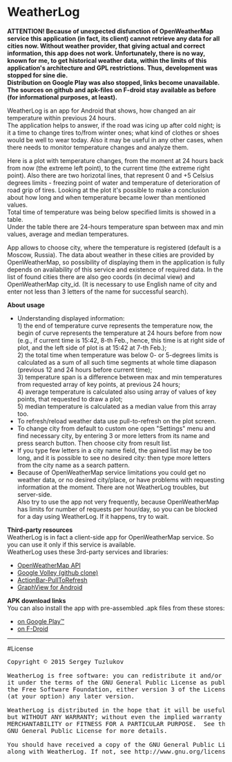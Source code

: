 # WeatherLog
<p><b>ATTENTION! Because of unexpected disfunction of OpenWeatherMap service this application (in fact, its client) cannot retrieve any data for all cities now. Without weather provider, that giving actual and correct information, this app does not work. Unfortunately, there is no way, known for me, to get historical weather data, within the limits of this application's architecture and GPL restrictions. Thus, development was stopped for sine die.<br/>Distribution on Google Play was also stopped, links become unavailable.<br/>The sources on github and apk-files on F-droid stay available as before (for informational purposes, at least).</b></p>

<p>WeatherLog is an app for Android that shows, how changed an air temperature within previous 24 hours.<br/>
The application helps to answer, if the road was icing up after cold night; is it a time 
to change tires to/from winter ones; what kind of clothes or shoes would be well to wear today. 
Also it may be useful in any other cases, when there needs to monitor temperature changes and analyze them.</p>

<p>Here is a plot with temperature changes, from the moment at 24 hours back from now (the extreme left point), 
to the current time (the extreme right point). Also there are two horizotal lines, that represent 
0 and +5 Celsius degrees limits - freezing point of water and temperature of deterioration of road grip of tires. 
Looking at the plot it's possible to make a conclusion about how long and when temperature became lower 
than mentioned values.<br/>
Total time of temperature was being below specified limits is showed in a table. <br/>
Under the table there are 24-hours temperature span between max and min values, average and median temperatures.</p>

<p>App allows to choose city, where the temperature is registered (default is a Moscow, Russia). 
The data about weather in these cities are provided by OpenWeatherMap, so possibility of displaying them 
in the application is fully depends on availability of this service and existence of required data. 
In the list of found cities there are also geo coords (in decimal view) and OpenWeatherMap city_id. 
(It is necessary to use English name of city and enter not less than 3 letters of the name for successful search).
</p>

<p><b>About usage</b><br/>
<ul>
<li>Understanding displayed information:<br/>
1) the end of temperature curve represents the temperature now, the begin of curve represents the temperature at
24 hours before from now (e.g., if current time is 15:42, 8-th Feb., hence, this time is at right side of plot, 
and the left side of plot is at 15:42 at 7-th Feb.);<br/>
2) the total time when temperature was below 0- or 5-degrees limits is calculated as a sum of all such
time segments at whole time diapason (previous 12 and 24 hours before current time);<br/>
3) temperature span is a difference between max and min temperatures from requested array of key points, 
at previous 24 hours;<br/>
4) average temperature is calculated also using array of values of key points, that requested to draw a plot;<br/>
5) median temperature is calculated as a median value from this array too.
<li>To refresh/reload weather data use pull-to-refresh on the plot screen.</li>
<li>To change city from default to custom one open "Settings" menu and find necessary city, by entering 3 or more 
letters from its name and press search button. Then choose city from result list.</li>
<li>If you type few letters in a city name field, the gained list may be too long, and it is possible to see 
no desired city: then type more letters from the city name as a search pattern.</li>
<li>Because of OpenWeatherMap service limitations you could get no weather data, or no desired city/place, 
or have problems with requesting information at the moment. There are not WeatherLog troubles, but server-side.
<br/>Also try to use the app not very frequently, because OpenWeatherMap has limits for number of requests 
per hour/day, so you can be blocked for a day using WeatherLog. If it happens, try to wait.</li>
</ul>
</p>

<p><b>Third-party resources</b><br/>
WeatherLog is in fact a client-side app for OpenWeatherMap service. So you can use it only if this service 
is available.<br/>
WeatherLog uses these 3rd-party services and libraries:
<ul>
<li><a href="http://openweathermap.org">OpenWeatherMap API</a></li>
<li><a href="https://github.com/mcxiaoke/android-volley">Google Volley (github clone)</a></li>
<li><a href="https://github.com/chrisbanes/ActionBar-PullToRefresh">ActionBar-PullToRefresh</a></li>
<li><a href="http://www.android-graphview.org/">GraphView for Android</a></li>
</ul>
</p>

<p><b>APK download links</b><br/>
You can also install the app with pre-assembled .apk files from these stores:
<ul>
<li><a href="https://play.google.com/store/apps/details?id=ru.moscow.tuzlukov.sergey.weatherlog">on Google Play&#8482;</a></li>
<li><a href="https://f-droid.org/repository/browse/?fdid=ru.moscow.tuzlukov.sergey.weatherlog">on F-Droid</a></li>
</ul>
</p>

<hr/>

#License
<pre>
Copyright © 2015 Sergey Tuzlukov

WeatherLog is free software: you can redistribute it and/or modify
it under the terms of the GNU General Public License as published by
the Free Software Foundation, either version 3 of the License, or
(at your option) any later version.

WeatherLog is distributed in the hope that it will be useful,
but WITHOUT ANY WARRANTY; without even the implied warranty of
MERCHANTABILITY or FITNESS FOR A PARTICULAR PURPOSE.  See the
GNU General Public License for more details.

You should have received a copy of the GNU General Public License
along with WeatherLog. If not, see http://www.gnu.org/licenses/ .
</pre>
